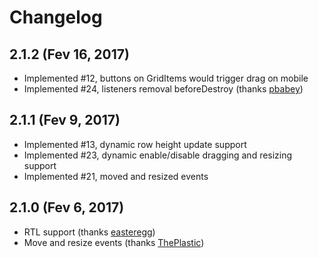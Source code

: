 # Changelog

## 2.1.2 (Fev 16, 2017)

* Implemented #12, buttons on GridItems would trigger drag on mobile
* Implemented #24, listeners removal beforeDestroy (thanks [pbabey](https://github.com/pbabey))


## 2.1.1 (Fev 9, 2017)

* Implemented #13, dynamic row height update support
* Implemented #23, dynamic enable/disable dragging and resizing support
* Implemented #21, moved and resized events


## 2.1.0 (Fev 6, 2017)

* RTL support (thanks [easteregg](https://github.com/easteregg))
* Move and resize events (thanks [ThePlastic](https://github.com/ThePlastic))